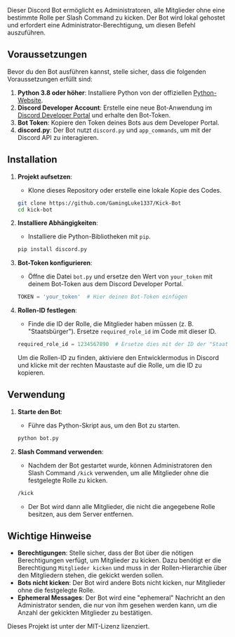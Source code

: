 Dieser Discord Bot ermöglicht es Administratoren, alle Mitglieder ohne eine bestimmte Rolle per Slash Command zu kicken. Der Bot wird lokal gehostet und erfordert eine Administrator-Berechtigung, um diesen Befehl auszuführen.

## Voraussetzungen

Bevor du den Bot ausführen kannst, stelle sicher, dass die folgenden Voraussetzungen erfüllt sind:

1. **Python 3.8 oder höher**: Installiere Python von der offiziellen [Python-Website](https://www.python.org/).
2. **Discord Developer Account**: Erstelle eine neue Bot-Anwendung im [Discord Developer Portal](https://discord.com/developers/applications) und erhalte den Bot-Token.
3. **Bot Token**: Kopiere den Token deines Bots aus dem Developer Portal.
4. **discord.py**: Der Bot nutzt `discord.py` und `app_commands`, um mit der Discord API zu interagieren.

## Installation

1. **Projekt aufsetzen**:
   - Klone dieses Repository oder erstelle eine lokale Kopie des Codes.

   ```bash
   git clone https://github.com/GamingLuke1337/Kick-Bot
   cd kick-bot
   ```

2. **Installiere Abhängigkeiten**:
   - Installiere die Python-Bibliotheken mit `pip`.

   ```bash
   pip install discord.py
   ```

3. **Bot-Token konfigurieren**:
   - Öffne die Datei `bot.py` und ersetze den Wert von `your_token` mit deinem Bot-Token aus dem Discord Developer Portal.

   ```python
   TOKEN = 'your_token'  # Hier deinen Bot-Token einfügen
   ```

4. **Rollen-ID festlegen**:
   - Finde die ID der Rolle, die Mitglieder haben müssen (z. B. "Staatsbürger"). Ersetze `required_role_id` im Code mit dieser ID.

   ```python
   required_role_id = 1234567890  # Ersetze dies mit der ID der "Staatsbürger"-Rolle
   ```

   Um die Rollen-ID zu finden, aktiviere den Entwicklermodus in Discord und klicke mit der rechten Maustaste auf die Rolle, um die ID zu kopieren.

## Verwendung

1. **Starte den Bot**:
   - Führe das Python-Skript aus, um den Bot zu starten.

   ```bash
   python bot.py
   ```

2. **Slash Command verwenden**:
   - Nachdem der Bot gestartet wurde, können Administratoren den Slash Command `/kick` verwenden, um alle Mitglieder ohne die festgelegte Rolle zu kicken.

   ```bash
   /kick
   ```

   - Der Bot wird dann alle Mitglieder, die nicht die angegebene Rolle besitzen, aus dem Server entfernen.

## Wichtige Hinweise

- **Berechtigungen**: Stelle sicher, dass der Bot über die nötigen Berechtigungen verfügt, um Mitglieder zu kicken. Dazu benötigt er die Berechtigung `Mitglieder kicken` und muss in der Rollen-Hierarchie über den Mitgliedern stehen, die gekickt werden sollen.
- **Bots nicht kicken**: Der Bot wird andere Bots nicht kicken, nur Mitglieder ohne die festgelegte Rolle.
- **Ephemeral Messages**: Der Bot wird eine "ephemeral" Nachricht an den Administrator senden, die nur von ihm gesehen werden kann, um die Anzahl der gekickten Mitglieder zu bestätigen.
  


Dieses Projekt ist unter der MIT-Lizenz lizenziert.
